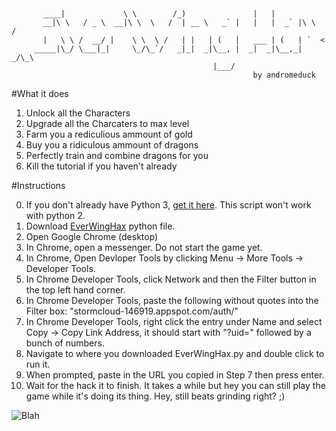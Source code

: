 ```


       ____|             \ \        /_)               |   |
       __|\ \   / _ \  __|\ \  \   /  | __ \   _` |   |   |  _` |\ \  /
       |   \ \ /  __/ |    \ \  \ /   | |   | (   |   ___ | (   | `  <
     _____|\_/ \___|_|     \_/\_`/   _|_|  _|\__, |  _|  _|\__,_| _/\_\
                                             |___/
                                                      by andromeduck
```

#What it does
1. Unlock all the Characters
2. Upgrade all the Charcaters to max level
3. Farm you a rediculious ammount of gold
3. Buy you a ridiculous ammount of dragons
4. Perfectly train and combine dragons for you
5. Kill the tutorial if you haven't already


#Instructions

0. If you don't already have Python 3, [get it here](https://www.python.org/downloads/). This script won't work with python 2.
1. Download [EverWingHax](https://raw.githubusercontent.com/isometric/EverWingHax/master/EverWingHax.py) python file.
2.  Open Google Chrome (desktop)
3.  In Chrome, open a messenger. Do not start the game yet.
4.  In Chrome, Open Devloper Tools by clicking Menu -> More Tools -> Developer Tools.
5.  In Chrome Developer Tools, click Network and then the Filter button in the top left hand corner.
6.  In Chrome Developer Tools, paste the following without quotes into the Filter box:
    \"stormcloud-146919.appspot.com/auth/\"
7.  In Chrome Developer Tools, right click the entry under Name and select Copy -> Copy Link Address, it should start with \"?uid=\" followed by a bunch of numbers.
8.  Navigate to where you downloaded EverWingHax.py and double click to run it.
9.  When prompted, paste in the URL you copied in Step 7 then press enter.
10. Wait for the hack it to finish. It takes a while but hey you can still play the game while it's doing its thing. Hey, still beats grinding right? ;)

![Blah](https://raw.githubusercontent.com/isometric/EverWingHax/master/hax.png)
